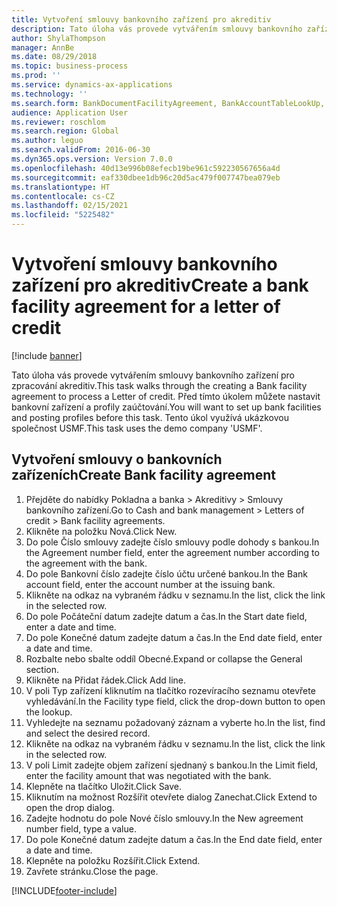 ```yaml
---
title: Vytvoření smlouvy bankovního zařízení pro akreditiv
description: Tato úloha vás provede vytvářením smlouvy bankovního zařízení pro zpracování akreditiv.
author: ShylaThompson
manager: AnnBe
ms.date: 08/29/2018
ms.topic: business-process
ms.prod: ''
ms.service: dynamics-ax-applications
ms.technology: ''
ms.search.form: BankDocumentFacilityAgreement, BankAccountTableLookUp, BankDocumentFacilityAgreementExtension, DefaultDashboard
audience: Application User
ms.reviewer: roschlom
ms.search.region: Global
ms.author: leguo
ms.search.validFrom: 2016-06-30
ms.dyn365.ops.version: Version 7.0.0
ms.openlocfilehash: 40d13e996b08efecb19be961c592230567656a4d
ms.sourcegitcommit: eaf330dbee1db96c20d5ac479f007747bea079eb
ms.translationtype: HT
ms.contentlocale: cs-CZ
ms.lasthandoff: 02/15/2021
ms.locfileid: "5225482"
---
```

# <a name="create-a-bank-facility-agreement-for-a-letter-of-credit"></a><span data-ttu-id="9539e-103">Vytvoření smlouvy bankovního zařízení pro akreditiv</span><span class="sxs-lookup"><span data-stu-id="9539e-103">Create a bank facility agreement for a letter of credit</span></span>

[!include [banner](../../includes/banner.md)]

<span data-ttu-id="9539e-104">Tato úloha vás provede vytvářením smlouvy bankovního zařízení pro zpracování akreditiv.</span><span class="sxs-lookup"><span data-stu-id="9539e-104">This task walks through the creating a Bank facility agreement to process a Letter of credit.</span></span> <span data-ttu-id="9539e-105">Před tímto úkolem můžete nastavit bankovní zařízení a profily zaúčtování.</span><span class="sxs-lookup"><span data-stu-id="9539e-105">You will want to set up bank facilities and posting profiles before this task.</span></span>  <span data-ttu-id="9539e-106">Tento úkol využívá ukázkovou společnost USMF.</span><span class="sxs-lookup"><span data-stu-id="9539e-106">This task uses the demo company 'USMF'.</span></span>  


## <a name="create-bank-facility-agreement"></a><span data-ttu-id="9539e-107">Vytvoření smlouvy o bankovních zařízeních</span><span class="sxs-lookup"><span data-stu-id="9539e-107">Create Bank facility agreement</span></span>
1. <span data-ttu-id="9539e-108">Přejděte do nabídky Pokladna a banka > Akreditivy > Smlouvy bankovního zařízení.</span><span class="sxs-lookup"><span data-stu-id="9539e-108">Go to Cash and bank management > Letters of credit > Bank facility agreements.</span></span>
2. <span data-ttu-id="9539e-109">Klikněte na položku Nová.</span><span class="sxs-lookup"><span data-stu-id="9539e-109">Click New.</span></span>
3. <span data-ttu-id="9539e-110">Do pole Číslo smlouvy zadejte číslo smlouvy podle dohody s bankou.</span><span class="sxs-lookup"><span data-stu-id="9539e-110">In the Agreement number field, enter the agreement number according to the agreement with the bank.</span></span>
4. <span data-ttu-id="9539e-111">Do pole Bankovní číslo zadejte číslo účtu určené bankou.</span><span class="sxs-lookup"><span data-stu-id="9539e-111">In the Bank account field, enter the account number at the issuing bank.</span></span>
5. <span data-ttu-id="9539e-112">Klikněte na odkaz na vybraném řádku v seznamu.</span><span class="sxs-lookup"><span data-stu-id="9539e-112">In the list, click the link in the selected row.</span></span>
6. <span data-ttu-id="9539e-113">Do pole Počáteční datum zadejte datum a čas.</span><span class="sxs-lookup"><span data-stu-id="9539e-113">In the Start date field, enter a date and time.</span></span>
7. <span data-ttu-id="9539e-114">Do pole Konečné datum zadejte datum a čas.</span><span class="sxs-lookup"><span data-stu-id="9539e-114">In the End date field, enter a date and time.</span></span>
8. <span data-ttu-id="9539e-115">Rozbalte nebo sbalte oddíl Obecné.</span><span class="sxs-lookup"><span data-stu-id="9539e-115">Expand or collapse the General section.</span></span>
9. <span data-ttu-id="9539e-116">Klikněte na Přidat řádek.</span><span class="sxs-lookup"><span data-stu-id="9539e-116">Click Add line.</span></span>
10. <span data-ttu-id="9539e-117">V poli Typ zařízení kliknutím na tlačítko rozevíracího seznamu otevřete vyhledávání.</span><span class="sxs-lookup"><span data-stu-id="9539e-117">In the Facility type field, click the drop-down button to open the lookup.</span></span>
11. <span data-ttu-id="9539e-118">Vyhledejte na seznamu požadovaný záznam a vyberte ho.</span><span class="sxs-lookup"><span data-stu-id="9539e-118">In the list, find and select the desired record.</span></span>
12. <span data-ttu-id="9539e-119">Klikněte na odkaz na vybraném řádku v seznamu.</span><span class="sxs-lookup"><span data-stu-id="9539e-119">In the list, click the link in the selected row.</span></span>
13. <span data-ttu-id="9539e-120">V poli Limit zadejte objem zařízení sjednaný s bankou.</span><span class="sxs-lookup"><span data-stu-id="9539e-120">In the Limit field, enter the facility amount that was negotiated with the bank.</span></span>
14. <span data-ttu-id="9539e-121">Klepněte na tlačítko Uložit.</span><span class="sxs-lookup"><span data-stu-id="9539e-121">Click Save.</span></span>
15. <span data-ttu-id="9539e-122">Kliknutím na možnost Rozšířit otevřete dialog Zanechat.</span><span class="sxs-lookup"><span data-stu-id="9539e-122">Click Extend to open the drop dialog.</span></span>
16. <span data-ttu-id="9539e-123">Zadejte hodnotu do pole Nové číslo smlouvy.</span><span class="sxs-lookup"><span data-stu-id="9539e-123">In the New agreement number field, type a value.</span></span>
17. <span data-ttu-id="9539e-124">Do pole Konečné datum zadejte datum a čas.</span><span class="sxs-lookup"><span data-stu-id="9539e-124">In the End date field, enter a date and time.</span></span>
18. <span data-ttu-id="9539e-125">Klepněte na položku Rozšířit.</span><span class="sxs-lookup"><span data-stu-id="9539e-125">Click Extend.</span></span>
19. <span data-ttu-id="9539e-126">Zavřete stránku.</span><span class="sxs-lookup"><span data-stu-id="9539e-126">Close the page.</span></span>



[!INCLUDE[footer-include](../../../includes/footer-banner.md)]